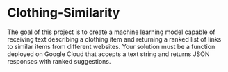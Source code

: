 # Clothing-Similarity
The goal of this project is to create a machine learning model capable of receiving text describing a clothing item and returning a ranked list of links to similar items from different websites. Your solution must be a function deployed on Google Cloud that accepts a text string and returns JSON responses with ranked suggestions.
